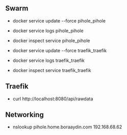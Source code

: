 ## Swarm
- docker service update --force pihole_pihole
- docker service logs pihole_pihole
- docker inspect service pihole_pihole

- docker service update --force traefik_traefik
- docker service logs traefik_traefik
- docker inspect service traefik_traefik

## Traefik
- curl http://localhost:8080/api/rawdata

## Networking
- nslookup pihole.home.boraaydin.com 192.168.68.62


